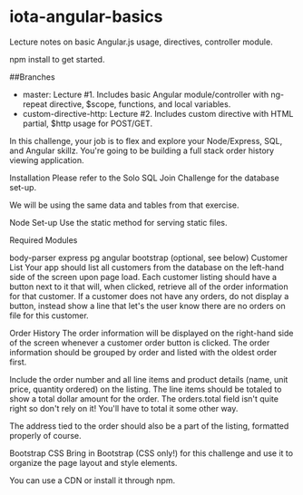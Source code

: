 # iota-angular-basics
Lecture notes on basic Angular.js usage, directives, controller module.

npm install to get started.

##Branches
* master: Lecture #1. Includes basic Angular module/controller with ng-repeat directive, $scope, functions, and local
variables.
* custom-directive-http: Lecture #2. Includes custom directive with HTML partial, $http usage for POST/GET.


In this challenge, your job is to flex and explore your Node/Express, SQL, and Angular skillz. You're going to be
building a full stack order history viewing application.

Installation
Please refer to the Solo SQL Join Challenge for the database set-up.

We will be using the same data and tables from that exercise.

Node Set-up
Use the static method for serving static files.

Required Modules

body-parser
express
pg
angular
bootstrap (optional, see below)
Customer List
Your app should list all customers from the database on the left-hand side of the screen upon page load. Each customer
listing should have a button next to it that will, when clicked, retrieve all of the order information for that
customer. If a customer does not have any orders, do not display a button, instead show a line that let's the user
know there are no orders on file for this customer.

Order History
The order information will be displayed on the right-hand side of the screen whenever a customer order button is
clicked. The order information should be grouped by order and listed with the oldest order first.

Include the order number and all line items and product details (name, unit price, quantity ordered) on the listing.
The line items should be totaled to show a total dollar amount for the order. The orders.total field isn't quite
right so don't rely on it! You'll have to total it some other way.

The address tied to the order should also be a part of the listing, formatted properly of course.

Bootstrap CSS
Bring in Bootstrap (CSS only!) for this challenge and use it to organize the page layout and style elements.

You can use a CDN or install it through npm.